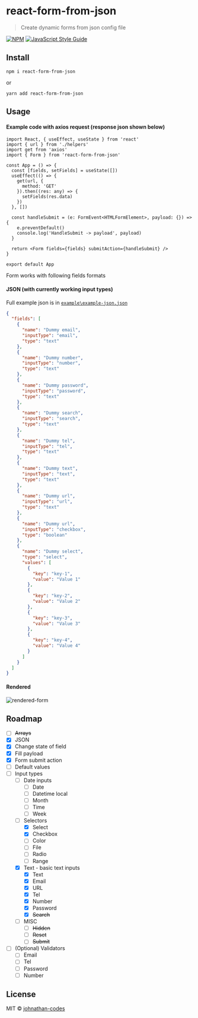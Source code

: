 # react-form-from-json

> Create dynamic forms from json config file

[![NPM](https://img.shields.io/npm/v/react-form-from-json.svg)](https://www.npmjs.com/package/react-form-from-json) [![JavaScript Style Guide](https://img.shields.io/badge/code_style-standard-brightgreen.svg)](https://standardjs.com)

## Install

```
npm i react-form-from-json
```

or

```
yarn add react-form-from-json
```

## Usage

#### Example code with axios request (response json shown below)

```tsx
import React, { useEffect, useState } from 'react'
import { url } from './helpers'
import get from 'axios'
import { Form } from 'react-form-from-json'

const App = () => {
  const [fields, setFields] = useState([])
  useEffect(() => {
    get(url, {
      method: 'GET'
    }).then((res: any) => {
      setFields(res.data)
    })
  }, [])

  const handleSubmit = (e: FormEvent<HTMLFormElement>, payload: {}) => {
    e.preventDefault()
    console.log('HandleSubmit -> payload', payload)
  }

  return <Form fields={fields} submitAction={handleSubmit} />
}

export default App
```

Form works with following fields formats

#### JSON (with currently working input types)

Full example json is in [`example\example-json.json`](https://github.com/johnathan-codes/react-form-from-json/blob/master/example/example-json.json)

```json
{
  "fields": [
    {
      "name": "Dummy email",
      "inputType": "email",
      "type": "text"
    },
    {
      "name": "Dummy number",
      "inputType": "number",
      "type": "text"
    },
    {
      "name": "Dummy password",
      "inputType": "password",
      "type": "text"
    },
    {
      "name": "Dummy search",
      "inputType": "search",
      "type": "text"
    },
    {
      "name": "Dummy tel",
      "inputType": "tel",
      "type": "text"
    },
    {
      "name": "Dummy text",
      "inputType": "text",
      "type": "text"
    },
    {
      "name": "Dummy url",
      "inputType": "url",
      "type": "text"
    },
    {
      "name": "Dummy url",
      "inputType": "checkbox",
      "type": "boolean"
    },
    {
      "name": "Dummy select",
      "type": "select",
      "values": [
        {
          "key": "key-1",
          "value": "Value 1"
        },
        {
          "key": "key-2",
          "value": "Value 2"
        },
        {
          "key": "key-3",
          "value": "Value 3"
        },
        {
          "key": "key-4",
          "value": "Value 4"
        }
      ]
    }
  ]
}
```

#### Rendered

![rendered-form](https://user-images.githubusercontent.com/42937562/95061761-52772f80-06fc-11eb-8d62-acc3003eb2fe.png)

## Roadmap

- [ ] ~~Arrays~~
- [x] JSON
- [x] Change state of field
- [x] Fill payload
- [x] Form submit action
- [ ] Default values
- [ ] Input types
  - [ ] Date inputs
    - [ ] Date
    - [ ] Datetime local
    - [ ] Month
    - [ ] Time
    - [ ] Week
  - [ ] Selectors
    - [x] Select
    - [x] Checkbox
    - [ ] Color
    - [ ] File
    - [ ] Radio
    - [ ] Range
  - [x] Text - basic text inputs
    - [x] Text
    - [x] Email
    - [x] URL
    - [x] Tel
    - [x] Number
    - [x] Password
    - [x] ~~Search~~
  - [ ] MISC
    - [ ] ~~Hidden~~
    - [ ] ~~Reset~~
    - [ ] ~~Submit~~
- [ ] (Optional) Validators
  - [ ] Email
  - [ ] Tel
  - [ ] Password
  - [ ] Number

## License

MIT © [johnathan-codes](https://github.com/johnathan-codes)
